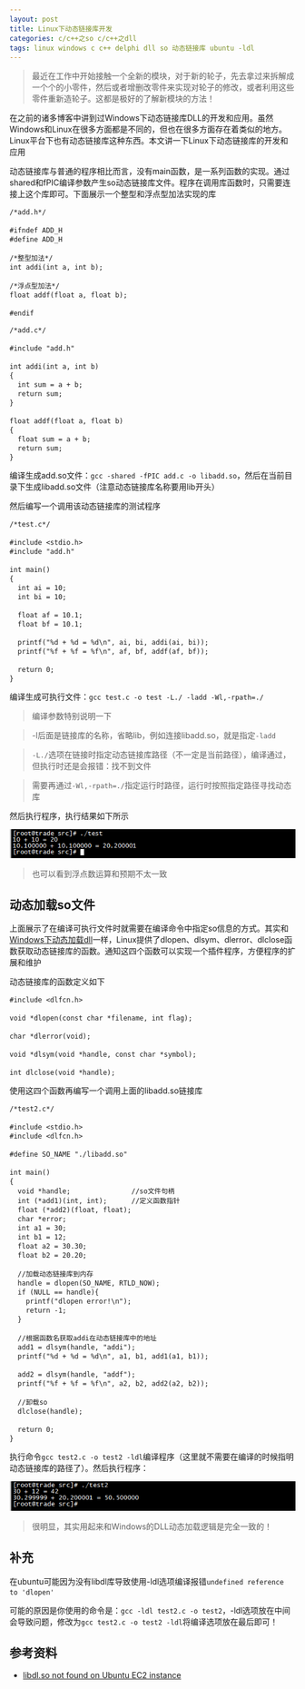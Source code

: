 ```yaml
---
layout: post
title: Linux下动态链接库开发
categories: c/c++之so c/c++之dll
tags: linux windows c c++ delphi dll so 动态链接库 ubuntu -ldl
---
```


>最近在工作中开始接触一个全新的模块，对于新的轮子，先去拿过来拆解成一个个的小零件，然后或者增删改零件来实现对轮子的修改，或者利用这些零件重新造轮子。这都是极好的了解新模块的方法！

在之前的诸多博客中讲到过Windows下动态链接库DLL的开发和应用。虽然Windows和Linux在很多方面都是不同的，但也在很多方面存在着类似的地方。Linux平台下也有动态链接库这种东西。本文讲一下Linux下动态链接库的开发和应用

动态链接库与普通的程序相比而言，没有main函数，是一系列函数的实现。通过shared和fPIC编译参数产生so动态链接库文件。程序在调用库函数时，只需要连接上这个库即可。下面展示一个整型和浮点型加法实现的库

```
/*add.h*/

#ifndef ADD_H
#define ADD_H

/*整型加法*/
int addi(int a, int b);

/*浮点型加法*/
float addf(float a, float b);

#endif
```

```
/*add.c*/

#include "add.h"

int addi(int a, int b)
{
  int sum = a + b;
  return sum;
}

float addf(float a, float b)
{
  float sum = a + b;
  return sum;
}
```

编译生成add.so文件：`gcc -shared -fPIC add.c -o libadd.so`，然后在当前目录下生成libadd.so文件（注意动态链接库名称要用lib开头）

然后编写一个调用该动态链接库的测试程序

```
/*test.c*/

#include <stdio.h>
#include "add.h"

int main()
{
  int ai = 10;
  int bi = 10;

  float af = 10.1;
  float bf = 10.1;

  printf("%d + %d = %d\n", ai, bi, addi(ai, bi));
  printf("%f + %f = %f\n", af, bf, addf(af, bf));

  return 0;
}
```

编译生成可执行文件：`gcc test.c -o test -L./ -ladd -Wl,-rpath=./`

>编译参数特别说明一下

>-l后面是链接库的名称，省略lib，例如连接libadd.so，就是指定`-ladd`

>`-L./`选项在链接时指定动态链接库路径（不一定是当前路径），编译通过，但执行时还是会报错：找不到文件

>需要再通过`-Wl,-rpath=./`指定运行时路径，运行时按照指定路径寻找动态库

然后执行程序，执行结果如下所示

![image](../media/image/2017-05-15/01.png)

>也可以看到浮点数运算和预期不太一致

## 动态加载so文件

上面展示了在编译可执行文件时就需要在编译命令中指定so信息的方式。其实和[Windows下动态加载dll](http://www.xumenger.com/delphi-dll-use/)一样，Linux提供了dlopen、dlsym、dlerror、dlclose函数获取动态链接库的函数。通知这四个函数可以实现一个插件程序，方便程序的扩展和维护

动态链接库的函数定义如下

```
#include <dlfcn.h>

void *dlopen(const char *filename, int flag);

char *dlerror(void);

void *dlsym(void *handle, const char *symbol);

int dlclose(void *handle);
```

使用这四个函数再编写一个调用上面的libadd.so链接库

```
/*test2.c*/

#include <stdio.h>
#include <dlfcn.h>

#define SO_NAME "./libadd.so"

int main()
{
  void *handle;               //so文件句柄
  int (*add1)(int, int);      //定义函数指针
  float (*add2)(float, float);
  char *error;
  int a1 = 30;
  int b1 = 12;
  float a2 = 30.30;
  float b2 = 20.20;

  //加载动态链接库到内存
  handle = dlopen(SO_NAME, RTLD_NOW);
  if (NULL == handle){
    printf("dlopen error!\n");
    return -1;
  }

  //根据函数名获取addi在动态链接库中的地址
  add1 = dlsym(handle, "addi");
  printf("%d + %d = %d\n", a1, b1, add1(a1, b1));

  add2 = dlsym(handle, "addf");
  printf("%f + %f = %f\n", a2, b2, add2(a2, b2));

  //卸载so
  dlclose(handle);

  return 0;
}
```

执行命令`gcc test2.c -o test2 -ldl`编译程序（这里就不需要在编译的时候指明动态链接库的路径了）。然后执行程序：

![image](../media/image/2017-05-15/02.png)

>很明显，其实用起来和Windows的DLL动态加载逻辑是完全一致的！

## 补充

在ubuntu可能因为没有libdl库导致使用-ldl选项编译报错`undefined reference to 'dlopen'`

可能的原因是你使用的命令是：`gcc -ldl test2.c -o test2`，-ldl选项放在中间会导致问题，修改为`gcc test2.c -o test2 -ldl`将编译选项放在最后即可！

## 参考资料

* [libdl.so not found on Ubuntu EC2 instance](https://stackoverflow.com/questions/11352991/libdl-so-not-found-on-ubuntu-ec2-instance)
